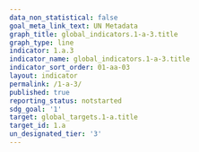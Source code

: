 ```yaml
---
data_non_statistical: false
goal_meta_link_text: UN Metadata
graph_title: global_indicators.1-a-3.title
graph_type: line
indicator: 1.a.3
indicator_name: global_indicators.1-a-3.title
indicator_sort_order: 01-aa-03
layout: indicator
permalink: /1-a-3/
published: true
reporting_status: notstarted
sdg_goal: '1'
target: global_targets.1-a.title
target_id: 1.a
un_designated_tier: '3'
---
```

